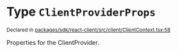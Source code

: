 # Type `ClientProviderProps`
<sub>Declared in [packages/sdk/react-client/src/client/ClientContext.tsx:58](https://github.com/dxos/dxos/blob/ef925c9c7/packages/sdk/react-client/src/client/ClientContext.tsx#L58)</sub>


Properties for the ClientProvider.



